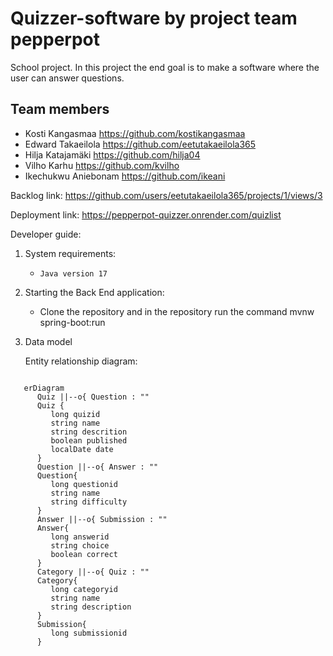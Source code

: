 # Quizzer-software by project team pepperpot
School project. In this project the end goal is to make a software where the user can answer questions.
## Team members
- Kosti Kangasmaa https://github.com/kostikangasmaa
- Edward Takaeilola https://github.com/eetutakaeilola365
- Hilja Katajamäki https://github.com/hilja04
- Vilho Karhu https://github.com/kvilho
- Ikechukwu Aniebonam https://github.com/ikeani

Backlog link:
https://github.com/users/eetutakaeilola365/projects/1/views/3

Deployment link:
https://pepperpot-quizzer.onrender.com/quizlist

Developer guide:
1. System requirements:
   - `Java version 17`

2. Starting the Back End application:
   - Clone the repository and in the repository run the command mvnw spring-boot:run
3. Data model
   
   Entity relationship diagram:
   
```mermaid

   erDiagram
      Quiz ||--o{ Question : ""
      Quiz {
         long quizid
         string name
         string descrition
         boolean published
         localDate date
      }
      Question ||--o{ Answer : ""
      Question{
         long questionid
         string name
         string difficulty
      }
      Answer ||--o{ Submission : ""
      Answer{
         long answerid
         string choice
         boolean correct
      }
      Category ||--o{ Quiz : ""
      Category{
         long categoryid
         string name
         string description
      }
      Submission{
         long submissionid
      }
```
